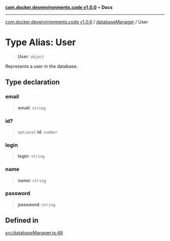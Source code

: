 [**com.docker.devenvironments.code v1.0.0**](../../README.md) • **Docs**

***

[com.docker.devenvironments.code v1.0.0](../../README.md) / [databaseManager](../README.md) / User

# Type Alias: User

> **User**: `object`

Represents a user in the database.

## Type declaration

### email

> **email**: `string`

### id?

> `optional` **id**: `number`

### login

> **login**: `string`

### name

> **name**: `string`

### password

> **password**: `string`

## Defined in

[src/databaseManager.ts:48](https://github.com/diego-dini/API-de-Gerenciamento-de-Tarefas/blob/af5f928f65b5a1b1f01ef851e3d416d5eeef8bc1/src/databaseManager.ts#L48)
